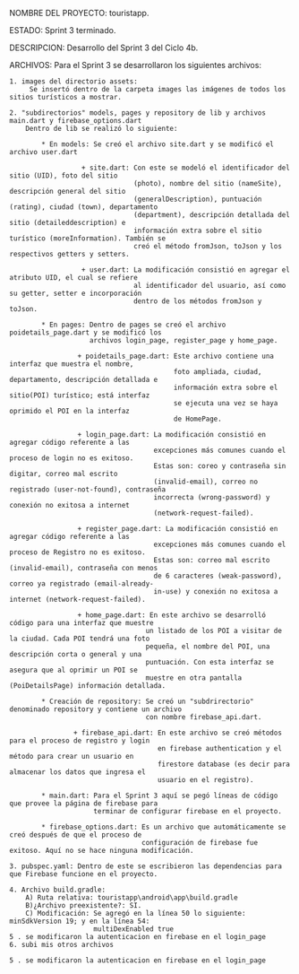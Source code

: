 NOMBRE DEL PROYECTO: touristapp.

ESTADO: Sprint 3 terminado.

DESCRIPCION: Desarrollo del Sprint 3 del Ciclo 4b.

ARCHIVOS: Para el Sprint 3 se desarrollaron los siguientes archivos:

    1. images del directorio assets: 
         Se insertó dentro de la carpeta images las imágenes de todos los sitios turísticos a mostrar.

    2. "subdirectorios" models, pages y repository de lib y archivos main.dart y firebase_options.dart
        Dentro de lib se realizó lo siguiente:

            * En models: Se creó el archivo site.dart y se modificó el archivo user.dart

                      + site.dart: Con este se modeló el identificador del sitio (UID), foto del sitio 
                                   (photo), nombre del sitio (nameSite), descripción general del sitio
                                   (generalDescription), puntuación (rating), ciudad (town), departamento
                                   (department), descripción detallada del sitio (detaileddescription) e 
                                   información extra sobre el sitio turístico (moreInformation). También se
                                   creó el método fromJson, toJson y los respectivos getters y setters.

                      + user.dart: La modificación consistió en agregar el atributo UID, el cual se refiere 
                                   al identificador del usuario, así como su getter, setter e incorporación
                                   dentro de los métodos fromJson y toJson.

            * En pages: Dentro de pages se creó el archivo poidetails_page.dart y se modificó los
                        archivos login_page, register_page y home_page.

                     + poidetails_page.dart: Este archivo contiene una interfaz que muestra el nombre,
                                             foto ampliada, ciudad, departamento, descripción detallada e
                                             información extra sobre el sitio(POI) turístico; está interfaz
                                             se ejecuta una vez se haya oprimido el POI en la interfaz 
                                             de HomePage.

                     + login_page.dart: La modificación consistió en agregar código referente a las 
                                        excepciones más comunes cuando el proceso de login no es exitoso.
                                        Estas son: coreo y contraseña sin digitar, correo mal escrito 
                                        (invalid-email), correo no registrado (user-not-found), contraseña
                                        incorrecta (wrong-password) y conexión no exitosa a internet
                                        (network-request-failed).

                     + register_page.dart: La modificación consistió en agregar código referente a las 
                                        excepciones más comunes cuando el proceso de Registro no es exitoso.
                                        Estas son: correo mal escrito (invalid-email), contraseña con menos
                                        de 6 caracteres (weak-password), correo ya registrado (email-already-
                                        in-use) y conexión no exitosa a internet (network-request-failed).

                     + home_page.dart: En este archivo se desarrolló código para una interfaz que muestre
                                      un listado de los POI a visitar de la ciudad. Cada POI tendrá una foto
                                      pequeña, el nombre del POI, una descripción corta o general y una
                                      puntuación. Con esta interfaz se asegura que al oprimir un POI se 
                                      muestre en otra pantalla (PoiDetailsPage) información detallada.

            * Creación de repository: Se creó un "subdrirectorio" denominado repository y contiene un archivo
                                      con nombre firebase_api.dart.

                    + firebase_api.dart: En este archivo se creó métodos para el proceso de registro y login
                                         en firebase authentication y el método para crear un usuario en
                                         firestore database (es decir para almacenar los datos que ingresa el
                                         usuario en el registro).
            
            * main.dart: Para el Sprint 3 aquí se pegó líneas de código que provee la página de firebase para
                         terminar de configurar firebase en el proyecto.

            * firebase_options.dart: Es un archivo que automáticamente se creó después de que el proceso de 
                                     configuración de firebase fue exitoso. Aquí no se hace ninguna modificación.
    
    3. pubspec.yaml: Dentro de este se escribieron las dependencias para que Firebase funcione en el proyecto.

    4. Archivo build.gradle:
        A) Ruta relativa: touristapp\android\app\build.gradle
        B)¿Archivo preexistente?: SI.
        C) Modificación: Se agregó en la línea 50 lo siguiente: minSdkVersion 19; y en la línea 54:
                         multiDexEnabled true
    5 . se modificaron la autenticacion en firebase en el login_page
    6. subi mis otros archivos

    5 . se modificaron la autenticacion en firebase en el login_page
